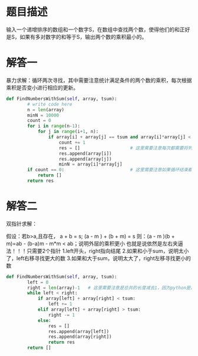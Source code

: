 # 题目描述

输入一个递增排序的数组和一个数字S，在数组中查找两个数，使得他们的和正好是S，如果有多对数字的和等于S，输出两个数的乘积最小的。

# 解答一

暴力求解：循环两次寻找，其中需要注意统计满足条件的两个数的乘积，每次根据乘积是否变小进行相应的更新。

```python
def FindNumbersWithSum(self, array, tsum):
        # write code here
        n = len(array)
        minN = 10000
        count = 0
        for i in range(n-1):
            for j in range(i+1, n):
                if array[i] + array[j] == tsum and array[i]*array[j] < minN:
                    count += 1
                    res = []                   # 这里需要注意每次都需要将列表清空，然后装入新的满足条件的元素值
                    res.append(array[i])
                    res.append(array[j])
                    minN = array[i]*array[j]
        if count == 0:                         # 这里需要注意如果循环结束都没有找到，需要返回空值
            return []
        return res
```

# 解答二

双指针求解：

假设：若b>a,且存在，
a + b = s;
(a - m ) + (b + m) = s
则：(a - m )(b + m)=ab - (b-a)m - m*m < ab；说明外层的乘积更小
也就是说依然是左右夹逼法！！！只需要2个指针
1.left开头，right指向结尾
2.如果和小于sum，说明太小了，left右移寻找更大的数
3.如果和大于sum，说明太大了，right左移寻找更小的数

```python
def FindNumbersWithSum(self, array, tsum):
        left = 0
        right = len(array)-1   # 这里需要注意是总共的长度减去1，因为python是从0开始索引的
        while left < right:
            if array[left] + array[right] < tsum:
                left += 1
            elif array[left] + array[right] > tsum:
                right -= 1
            else:
                res = []
                res.append(array[left])
                res.append(array[right])
                return res
        return []
```
